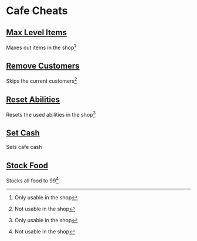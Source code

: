 # Cafe Cheats

## [Max Level Items](Max-Level-Items.js)
Maxes out items in the shop[^1]

## [Remove Customers](Remove-Customers.js)
Skips the current customers[^2]

## [Reset Abilities](Reset-Abilities.js)
Resets the used abilities in the shop[^1]

## [Set Cash](Set-Cash.js)
Sets cafe cash

## [Stock Food](Stock-Food.js)
Stocks all food to 99[^2]

[^1]: Only usable in the shop
[^2]: Not usable in the shop
